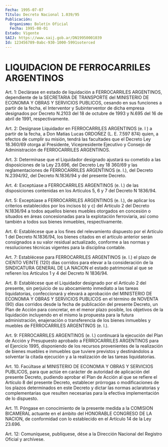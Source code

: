 ```yaml
---
Fecha: 1995-07-07
Título: Decreto Nacional 1.039/95
Publicación:
  Organismo: Boletín Oficial
  Fecha: 1995-08-01
Estado: Vigente
SAIJ: https://www.saij.gob.ar/DN19950001039
Id: 123456789-0abc-930-1000-5991soterced
---
```

# LIQUIDACION DE FERROCARRILES ARGENTINOS

<a id="1"></a>
Art.  1:  Declárase  en  estado de liquidación a FERROCARRILES ARGENTINOS,  dependiente  de  la  SECRETARIA    DE  TRANSPORTE  del MINISTERIO  DE  ECONOMIA Y OBRAS Y SERVICIOS PUBLICOS,  cesando  en sus funciones a partir de la fecha, el Interventor y Subinterventor de  dicha  empresa designados por Decreto N.2103 del 18 de octubre de 1993 y N.695 del 16 de abril de 1991, respectivamente.

<a id="2"></a>
Art. 2: Desígnase Liquidador en FERROCARRILES ARGENTINOS (e. l ) a partir  de  la  fecha,  a Don Matías Lucas ORDOÑEZ (L. E. 7.597 874) quien, a efectos de cumplir  su  misión, tendrá las facultades que el Decreto Ley 18.360/69 otorga al  Presidente,  Vicepresidente Ejecutivo y Consejo de Administración de FERROCARRILES  ARGENTINOS.

<a id="3"></a>
Art.  3:  Determínase  que el Liquidador designado ajustará su cometido a las disposiciones  de  la Ley 23.696, del Decreto Ley 18 360/69 y las reglamentaciones de FERROCARRILES  ARGENTINOS (e. l.), del  Decreto  N.2394/92,  del  Decreto  N.1836/94  y  del  presente Decreto.

<a id="4"></a>
Art.  4:  Exceptúase a FERROCARRILES ARGENTINOS (e. l.) de las disposiciones contenidas  en  los  Artículos 5, 6 y 7 del Decreto N 1836/94.

<a id="5"></a>
Art.  5:  Exceptúase  a  FERROCARRILES  ARGENTINOS (e. l.), de aplicar  los criterios establecidos por los incisos  b)  y  c)  del Artículo 2  del  Decreto  N.1836/94 a todos aquellos bienes muebles otorgados en concesión o situados  en  áreas  concesionadas para la explotación  ferroviaria,  así  como  también  a todos  sus  bienes inmuebles, respectivamente.

<a id="6"></a>
Art. 6: Establécese que a los fines del relevamiento dispuesto por el  Artículo  1 del Decreto N.1836/94, los bienes citados en el artículo anterior serán consignados a su valor residual actualizado,  conforme    a  las  normas  y  resoluciones  técnicas vigentes para la disciplina contable.

<a id="7"></a>
Art.  7:  Establécese para FERROCARRILES ARGENTINOS (e. l.) el plazo de CIENTO  VEINTE  (120)  días  corridos  para  elevar  a  la consideración  de  la  SINDICATURA  GENERAL  DE LA NACION el estado patrimonial al que se refieren los Artículos 1  y  4 del Decreto  N 1836/94.

<a id="8"></a>
Art. 8: Establécese que el Liquidador designado por el Artículo 2 del  presente,  sin  perjuicio  de su abocamiento inmediato a las tareas liquidatorias, confeccionará  y  elevará  a  aprobación  del MINISTERIO  DE  ECONOMIA Y OBRAS Y SERVICIOS PUBLICOS en el término de NOVENTA (90) días  corridos  desde  la  fecha de publicación del presente  Decreto, un Plan de Acción para concretar,  en  el  menor plazo posible,  los  objetivos  de  la liquidación incluyendo en el mismo  la  propuesta para la futura administración,  enajenación  o transferencia  de  los  bienes inmuebles y muebles de FERROCARRILES ARGENTINOS (e. l.).

<a id="9"></a>
Art.  9:  FERROCARRILES  ARGENTINOS  (e.  l.)  continuará  la ejecución del Plan de Acción y Presupuesto aprobado a FERROCARRILES  ARGENTINOS  para  el  Ejercicio 1995, disponiendo de los recursos provenientes de la realización  de  bienes  muebles  e inmuebles  que  tuviere  previstos  y  destinándolos a solventar la citada  ejecución y a la realización de las  tareas  liquidatorias.

<a id="10"></a>
Art.  10.  Facúltase  al  MINISTERIO  DE  ECONOMIA  Y OBRAS Y SERVICIOS  PUBLICOS,  para  que  actúe  en carácter de autoridad de aplicación  del  presente  Decreto, pudiendo  aprobar  el  Plan  de Acción  al  que se refiere el  Artículo  8  del  presente  Decreto, establecer prórrogas  o  modificaciones  de los plazos determinados en este Decreto y dictar las normas aclaratorias  y complementarias que  resulten  necesarias  para  la efectiva implementación  de  lo dispuesto.

<a id="11"></a>
Art.  11.  Póngase  en conocimiento de la presente medida a la COMISION BICAMERAL actuante  en el ámbito del HONORABLE CONGRESO DE LA NACION, de conformidad con  lo  establecido en el Artículo 14 de la Ley 23.696.

<a id="12"></a>
Art. 12: Comuníquese, publíquese, dése a la Dirección Nacional del Registro Oficial y archívese.